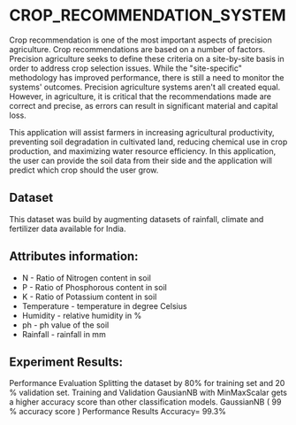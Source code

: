 # CROP_RECOMMENDATION_SYSTEM



Crop recommendation is one of the most important aspects of precision agriculture. Crop recommendations are based on a number of factors.
Precision agriculture seeks to define these criteria on a site-by-site basis in order to address crop selection issues.
While the "site-specific" methodology has improved performance, there is still a need to monitor the systems' outcomes.
Precision agriculture systems aren't all created equal. However, in agriculture, it is critical that the recommendations
made are correct and precise, as errors can result in significant material and capital loss.


This application will assist farmers in increasing agricultural productivity, preventing soil degradation in cultivated land,
reducing chemical use in crop production, and maximizing water resource efficiency.
In this application, the user can provide the soil data from their side and the application will predict which crop should the user grow.

## Dataset
This dataset was build by augmenting datasets of rainfall, climate and fertilizer data available for India.

## Attributes information:
* N - Ratio of Nitrogen content in soil
* P - Ratio of Phosphorous content in soil
* K - Ratio of Potassium content in soil
* Temperature - temperature in degree Celsius
* Humidity - relative humidity in %
* ph - ph value of the soil
* Rainfall - rainfall in mm

## Experiment Results:
Performance Evaluation
Splitting the dataset by 80% for training set and 20 % validation set.
Training and Validation
GausianNB with MinMaxScalar gets a higher accuracy score than other classification models.
GaussianNB ( 99 % accuracy score )
Performance Results
Accuracy= 99.3%

